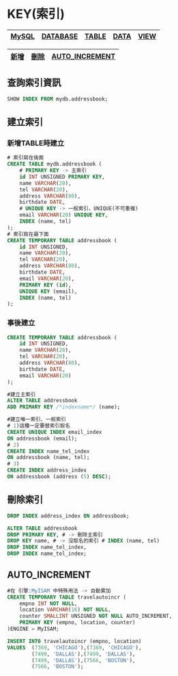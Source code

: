 # KEY(索引)
|[MySQL](.)|[DATABASE](./DATABASE.md)|[TABLE](./TABLE.md)|[DATA](./DATA.md)|[VIEW](./VIEW.md)|
|-|-|-|-|-|

|[新增](#建立索引)|[刪除](#刪除索引)|[AUTO_INCREMENT](#AUTO_INCREMENT)|
|-|-|-|

## 查詢索引資訊
```sql
SHOW INDEX FROM mydb.addressbook;
```

## 建立索引
### 新增TABLE時建立
```sql
# 索引寫在後面
CREATE TABLE mydb.addressbook (
    # PRIMARY KEY -> 主索引
    id INT UNSIGNED PRIMARY KEY,
    name VARCHAR(20),
    tel VARCHAR(20),
    address VARCHAR(80),
    birthdate DATE,
    # UNIQUE KEY -> 一般索引，UNIQUE(不可重複)
    email VARCHAR(20) UNIQUE KEY,
    INDEX (name, tel)
);
# 索引寫在最下面
CREATE TEMPORARY TABLE addressbook (
    id INT UNSIGNED,
    name VARCHAR(20),
    tel VARCHAR(20),
    address VARCHAR(80),
    birthdate DATE,
    email VARCHAR(20),
    PRIMARY KEY (id),
    UNIQUE KEY (email),
    INDEX (name, tel)
);
```
### 事後建立
```sql
CREATE TEMPORARY TABLE addressbook (
    id INT UNSIGNED,
    name VARCHAR(20),
    tel VARCHAR(20),
    address VARCHAR(80),
    birthdate DATE,
    email VARCHAR(20)
);

#建立主索引
ALTER TABLE addressbook
ADD PRIMARY KEY /*indexname*/ (name);

#建立唯一索引、一般索引
# 1)這種一定要替索引取名
CREATE UNIQUE INDEX email_index 
ON addressbook (email);
# 2)
CREATE INDEX name_tel_index
ON addressbook (name, tel);
# 3)
CREATE INDEX address_index
ON addressbook (address (5) DESC);
```

## 刪除索引
```sql
DROP INDEX address_index ON addressbook;

ALTER TABLE addressbook
DROP PRIMARY KEY, # -> 刪除主索引
DROP KEY name, # -> 沒取名的索引 # INDEX (name, tel)
DROP INDEX name_tel_index,
DROP INDEX name_tel_index;
```
## AUTO_INCREMENT
```sql
#在 引擎:MyISAM 中特殊用法 -> 自動累加
CREATE TEMPORARY TABLE travelautoincr (
    empno INT NOT NULL,
    location VARCHAR(16) NOT NULL,
    counter SMALLINT UNSIGNED NOT NULL AUTO_INCREMENT,
    PRIMARY KEY (empno, location, counter)
)ENGINE = MyISAM;

INSERT INTO travelautoincr (empno, location)
VALUES  (7369, 'CHICAGO'),(7369, 'CHICAGO'),
        (7499, 'DALLAS'),(7499, 'DALLAS'),
        (7499, 'DALLAS'),(7566, 'BOSTON'),
        (7566, 'BOSTON');
```